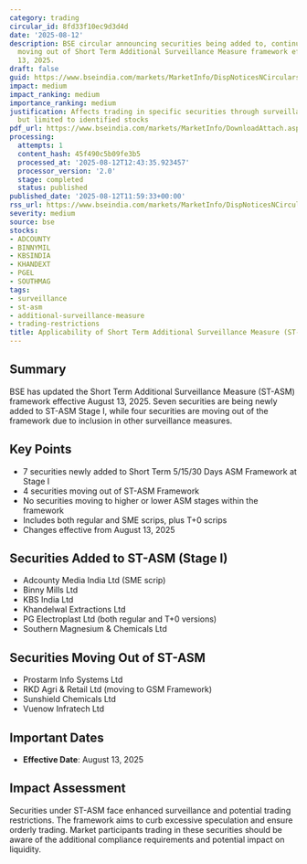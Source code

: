 ```yaml
---
category: trading
circular_id: 8fd33f10ec9d3d4d
date: '2025-08-12'
description: BSE circular announcing securities being added to, continuing in, and
  moving out of Short Term Additional Surveillance Measure framework effective August
  13, 2025.
draft: false
guid: https://www.bseindia.com/markets/MarketInfo/DispNoticesNCirculars.aspx?Noticeid={971BFE4D-E3E0-4618-8398-F5AA8498B7BE}&noticeno=20250812-24&dt=08/12/2025&icount=24&totcount=32&flag=0
impact: medium
impact_ranking: medium
importance_ranking: medium
justification: Affects trading in specific securities through surveillance measures
  but limited to identified stocks
pdf_url: https://www.bseindia.com/markets/MarketInfo/DownloadAttach.aspx?id=20250812-24&attachedId=c2da1d2b-be68-4828-9254-44812a507a90
processing:
  attempts: 1
  content_hash: 45f490c5b09fe3b5
  processed_at: '2025-08-12T12:43:35.923457'
  processor_version: '2.0'
  stage: completed
  status: published
published_date: '2025-08-12T11:59:33+00:00'
rss_url: https://www.bseindia.com/markets/MarketInfo/DispNoticesNCirculars.aspx?Noticeid={971BFE4D-E3E0-4618-8398-F5AA8498B7BE}&noticeno=20250812-24&dt=08/12/2025&icount=24&totcount=32&flag=0
severity: medium
source: bse
stocks:
- ADCOUNTY
- BINNYMIL
- KBSINDIA
- KHANDEXT
- PGEL
- SOUTHMAG
tags:
- surveillance
- st-asm
- additional-surveillance-measure
- trading-restrictions
title: Applicability of Short Term Additional Surveillance Measure (ST-ASM)
---
```


## Summary

BSE has updated the Short Term Additional Surveillance Measure (ST-ASM) framework effective August 13, 2025. Seven securities are being newly added to ST-ASM Stage I, while four securities are moving out of the framework due to inclusion in other surveillance measures.

## Key Points

- 7 securities newly added to Short Term 5/15/30 Days ASM Framework at Stage I
- 4 securities moving out of ST-ASM Framework
- No securities moving to higher or lower ASM stages within the framework
- Includes both regular and SME scrips, plus T+0 scrips
- Changes effective from August 13, 2025

## Securities Added to ST-ASM (Stage I)

- Adcounty Media India Ltd (SME scrip)
- Binny Mills Ltd
- KBS India Ltd
- Khandelwal Extractions Ltd
- PG Electroplast Ltd (both regular and T+0 versions)
- Southern Magnesium & Chemicals Ltd

## Securities Moving Out of ST-ASM

- Prostarm Info Systems Ltd
- RKD Agri & Retail Ltd (moving to GSM Framework)
- Sunshield Chemicals Ltd
- Vuenow Infratech Ltd

## Important Dates

- **Effective Date**: August 13, 2025

## Impact Assessment

Securities under ST-ASM face enhanced surveillance and potential trading restrictions. The framework aims to curb excessive speculation and ensure orderly trading. Market participants trading in these securities should be aware of the additional compliance requirements and potential impact on liquidity.